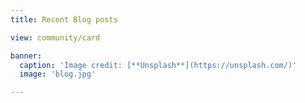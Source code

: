 ```yaml
---
title: Recent Blog posts

view: community/card

banner:
  caption: 'Image credit: [**Unsplash**](https://unsplash.com/)'
  image: 'blog.jpg'

---
```

